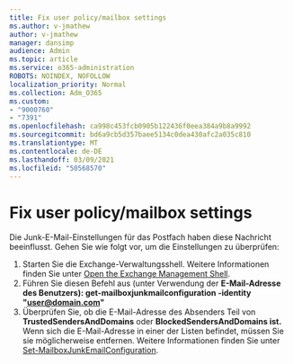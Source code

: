 ```yaml
---
title: Fix user policy/mailbox settings
ms.author: v-jmathew
author: v-jmathew
manager: dansimp
audience: Admin
ms.topic: article
ms.service: o365-administration
ROBOTS: NOINDEX, NOFOLLOW
localization_priority: Normal
ms.collection: Adm_O365
ms.custom:
- "9000760"
- "7391"
ms.openlocfilehash: ca998c453fcb0905b122436f0eea384a9b8a9992
ms.sourcegitcommit: bd6a9cb5d357baee5134c0dea430afc2a035c810
ms.translationtype: MT
ms.contentlocale: de-DE
ms.lasthandoff: 03/09/2021
ms.locfileid: "50568570"
---
```

# <a name="fix-user-policymailbox-settings"></a>Fix user policy/mailbox settings

Die Junk-E-Mail-Einstellungen für das Postfach haben diese Nachricht beeinflusst. Gehen Sie wie folgt vor, um die Einstellungen zu überprüfen:

1. Starten Sie die Exchange-Verwaltungsshell. Weitere Informationen finden Sie unter [Open the Exchange Management Shell](https://go.microsoft.com/fwlink/?linkid=2101432).
2. Führen Sie diesen Befehl aus (unter Verwendung der  **E-Mail-Adresse des Benutzers): get-mailboxjunkmailconfiguration -identity "user@domain.com"**
3. Überprüfen Sie, ob die E-Mail-Adresse des Absenders Teil von **TrustedSendersAndDomains** oder **BlockedSendersAndDomains ist.** Wenn sich die E-Mail-Adresse in einer der Listen befindet, müssen Sie sie möglicherweise entfernen. Weitere Informationen finden Sie unter [Set-MailboxJunkEmailConfiguration](https://go.microsoft.com/fwlink/?linkid=2101047).
